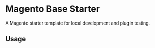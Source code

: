 # Magento Base Starter
A Magento starter template for local development and plugin testing.

## Usage




